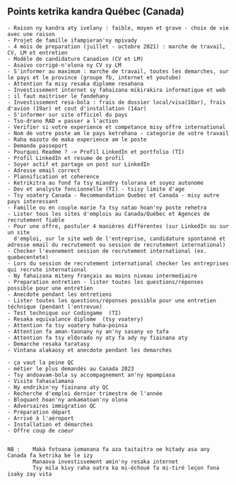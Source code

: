 ## Points ketrika kandra Québec (Canada)
	- Raison ny kandra aty ivelany : faible, moyen et grave - choix de vie avec une raison
	- Projet de famille ifampieran'ny mpivady
	- 4 mois de preparation (juillet - octobre 2021) : marche de travail, CV, LM et entretien
	- Modèle de candidature Canadien (CV et LM)
    - Asaivo corrigé-n'olona ny CV sy LM
	- S'informer au maximum : marche de travail, toutes les demarches, sur le pays et le province (groupe fb, internet et youtube)
	- Attention fa misy resaka diplome resahana
	- Investissement internet sy fahaizana mikirakira informatique et web : il faut maitriser le fandehany
	- Investissement resa-bola : frais de dossier local/visa(10ar), frais d'avion (19ar) et cout d'installation (14ar)
	- S'informer sur site officiel du pays
	- Tso-drano RAD = passer a l'action
	- Verifier si votre experience et competance misy offre international
	- Nom de votre poste am le pays ketrehana - categorie de votre travail
	- Raha mazoto de maka experience am le poste
	- Demande passeport
	- Pourquoi Readme ? -> Profil LinkedIn et portfolio (TI)
	- Profil LinkedIn et resume de profil
	- Soyer actif et partage un post sur LinkedIn
	- Adresse email correct
	- Plannification et coherence
	- Ketrikitra au fond fa tsy miandry tolorana et soyez autonome
	- Dev et analyste foncionnelle (TI) - tsisy limite d'age
	- Tsy voatery Canada - Recommandation Quebec et Canada - misy autre pays interessant
	- Famille ou en couple marie fa tsy natao hoan'ny poste rehetra
    - Lister tous les sites d'emplois au Canada/Québec et Agences de recrutement fiable
    - Pour une offre, postuler 4 manières différentes (sur LinkedIn ou sur un site 
	  d'emploi, sur le site web de l'entreprise, candidature spontanné et adresse email du recrutement ou session de recrutement international)
	- Checker l'evenement session de recrutement international (ex. quebecentete)
	- Lors du session de recrutement international checker les entreprises qui recrute international
    - Ny fahaizana miteny français au moins niveau intermediaire
    - Preparation entretien - lister toutes les questions/réponses possible pour une entretien
	- Anecdote pendant les entretiens 
    - Lister toutes les questions/réponses possible pour une entretien téchnique (pendant l'entrevue)
    - Test technique sur Codingame  (TI)
    - Resaka equivalance diplome  (tsy voatery)
	- Attention fa tsy voatery haha-poinsa
	- Attention fa aman-taonany ny an'ny sasany vo tafa
	- Attention fa tsy eldorado ny aty fa ady ny fiainana aty
	- Demarche resaka taratasy
	- Vintana alakaosy et anecdote pendant les demarches
	
	- ça vaut la peine QC
	- métier le plus demandés au Canada 2023
	- Tsy andoavam-bola sy accompagnement an'ny mpampiasa
	- Visite fahasalamana
	- Ny endrikin'ny fiainana aty QC
	- Recherche d'emploi dernier trimestre de l'année
	- Bloquant hoan'ny ankamatoan'ny olona
	- Adversaires immigration QC
	- Préparation départ 
	- Arrivé à l'aéroport
	- Installation et démarches
	- Offre coup de coeur
	
	
	NB : 	Makà fotoana iomanana fa aza taitaitra oe hitady asa any Canada fa ketrika be le izy
			Manaova investissement amin'ny resaka internet
			Tsy mila kivy raha oatra ka mi-échoué fa mi-tiré leçon fona isaky zay vita